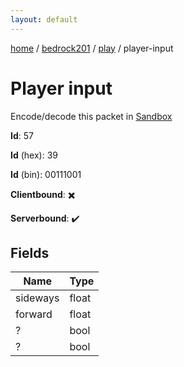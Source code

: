 ```yaml
---
layout: default
---
```


[home](/)  /  [bedrock201](/protocol/bedrock201)  /  [play](/protocol/bedrock201/play)  /  player-input

# Player input

Encode/decode this packet in [Sandbox](../../../sandbox/bedrock201#play.player_input)

**Id**: 57

**Id** (hex): 39

**Id** (bin): 00111001

**Clientbound**: ✖️

**Serverbound**: ✔️

## Fields

Name | Type
---|---
sideways | float
forward | float
? | bool
? | bool
